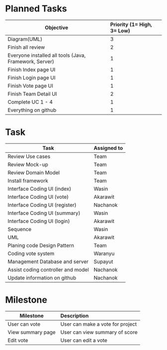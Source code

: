 # Planned Tasks
| Objective | Priority (1= High, 3= Low) |
| --------- |:-------------------------- |
| Diagram(UML)| 3 |
| Finish all review | 2 |
| Everyone installed all tools (Java, Framework, Server) | 1 |
| Finish Index page UI | 1 |
| Finish Login page UI | 1 |
| Finish Vote page UI | 1 |
| Finish Team Detail UI | 2 |
| Complete UC 1 - 4 | 1 |
| Everything on github | 1 |

# Task

| Task | Assigned to |
| ---- |:----------- |
| Review Use cases | Team |
| Review Mock-up | Team |
| Review Domain Model | Team |
| Install framework | Team |
| Interface Coding UI (index) | Wasin |
| Interface Coding UI (vote) | Akarawit |
| Interface Coding UI (register) | Nachanok |
| Interface Coding UI (summary) | Wasin |
| Interface Coding UI (login) | Akarawit |
| Sequence | Wasin |
| UML | Akarawit |
| Planing code Design Pattern | Team |
| Coding vote system | Waranyu |
| Management Database and server | Supayut |
| Assist coding controller and model | Nachanok |
| Update information on github | Nachanok |

# Milestone

| Milestone | Description |
| --------- |:----------- |
| User can vote | User can make a vote for project |
| View summary page | User can view summary of score |
| Edit vote | User can edit a vote |
